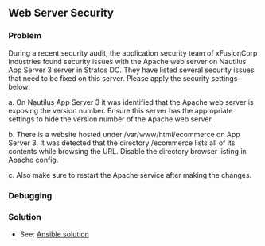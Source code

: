 ## Web Server Security

### Problem

During a recent security audit, the application security team of xFusionCorp Industries found security issues with the
Apache web server on Nautilus App Server 3 server in Stratos DC. They have listed several security issues that need to
be fixed on this server. Please apply the security settings below:

a. On Nautilus App Server 3 it was identified that the Apache web server is exposing the version number. Ensure this
server has the appropriate settings to hide the version number of the Apache web server.

b. There is a website hosted under /var/www/html/ecommerce on App Server 3. It was detected that the directory
/ecommerce lists all of its contents while browsing the URL. Disable the directory browser listing in Apache config.

c. Also make sure to restart the Apache service after making the changes.

### Debugging

### Solution

- See: [Ansible solution](solution.yaml)
